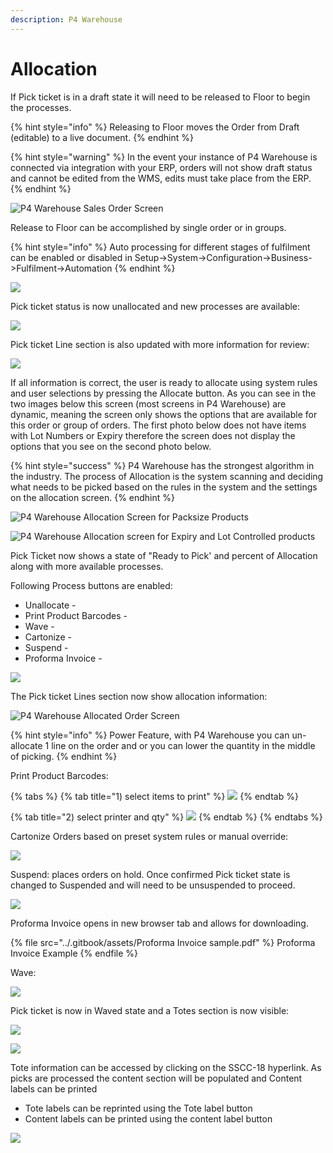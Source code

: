 ```yaml
---
description: P4 Warehouse
---
```


# Allocation

If Pick ticket is in a draft state it will need to be released to Floor to begin the processes.

{% hint style="info" %}
Releasing to Floor moves the Order from Draft (editable) to a live document.
{% endhint %}

{% hint style="warning" %}
In the event your instance of P4 Warehouse is connected via integration with your ERP, orders will not show draft status and cannot be edited from the WMS, edits must take place from the ERP.
{% endhint %}

![P4 Warehouse Sales Order Screen](<../.gitbook/assets/Pick ticket screen-01.png>)

Release to Floor can be accomplished by single order or in groups.

{% hint style="info" %}
Auto processing for different stages of fulfilment can be enabled or disabled in Setup->System->Configuration->Business->Fulfilment->Automation
{% endhint %}

![](<../.gitbook/assets/image (190).png>)

Pick ticket status is now unallocated and new processes are available:&#x20;

![](<../.gitbook/assets/image (49).png>)

Pick ticket Line section is also updated with more information for review:

![](<../.gitbook/assets/image (158).png>)

If all information is correct, the user is ready to allocate using system rules and user selections by pressing the Allocate button. As you can see in the two images below this screen (most screens in P4 Warehouse) are dynamic, meaning the screen only shows the options that are available for this order or group of orders. The first photo below does not have items with Lot Numbers or Expiry therefore the screen does not display the options that you see on the second photo below.

{% hint style="success" %}
P4 Warehouse has the strongest algorithm in the industry. The process of Allocation is the system scanning and deciding what needs to be picked based on the rules in the system and the settings on the allocation screen.
{% endhint %}

![P4 Warehouse Allocation Screen for Packsize Products](<../.gitbook/assets/image (242).png>)

![P4 Warehouse Allocation screen for Expiry and Lot Controlled products](<../.gitbook/assets/image (262).png>)

Pick Ticket now shows a state of "Ready to Pick' and percent of Allocation along with more available processes.

Following Process buttons are enabled:

* Unallocate -&#x20;
* Print Product Barcodes -&#x20;
* Wave -&#x20;
* Cartonize -&#x20;
* Suspend -&#x20;
* Proforma Invoice -&#x20;

![](<../.gitbook/assets/image (218).png>)

The Pick ticket Lines section now show allocation information:

![P4 Warehouse Allocated Order Screen](<../.gitbook/assets/image (154).png>)

{% hint style="info" %}
Power Feature, with P4 Warehouse you can un-allocate 1 line on the order and or you can lower the quantity in the middle of picking.&#x20;
{% endhint %}

Print Product Barcodes:

{% tabs %}
{% tab title="1) select items to print" %}
![](<../.gitbook/assets/image (285).png>)
{% endtab %}

{% tab title="2) select printer and qty" %}
![](<../.gitbook/assets/image (129).png>)
{% endtab %}
{% endtabs %}

Cartonize Orders based on preset system rules or manual override:

![](<../.gitbook/assets/image (261).png>)

Suspend: places orders on hold. Once confirmed Pick ticket state is changed to Suspended and will need to be unsuspended to proceed.

![](<../.gitbook/assets/image (138).png>)

Proforma Invoice opens in new browser tab and allows for downloading.

{% file src="../.gitbook/assets/Proforma Invoice sample.pdf" %}
Proforma Invoice Example
{% endfile %}

Wave:

![](<../.gitbook/assets/image (170).png>)

Pick ticket is now in Waved state and a Totes section is now visible:

![](<../.gitbook/assets/image (179).png>)

![](<../.gitbook/assets/image (202).png>)

Tote information can be accessed by clicking on the SSCC-18 hyperlink. As picks are processed the content section will be populated and Content labels can be printed

* Tote labels can be reprinted using the Tote label button
* Content labels can be printed using the content label button

![](<../.gitbook/assets/image (140).png>)



